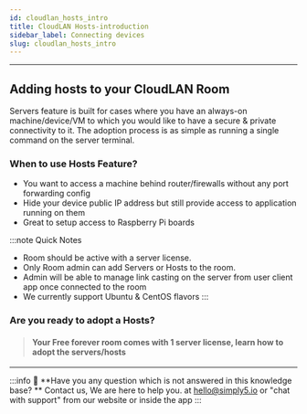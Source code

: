 ```yaml
---
id: cloudlan_hosts_intro
title: CloudLAN Hosts-introduction
sidebar_label: Connecting devices
slug: cloudlan_hosts_intro
---
```


---
## Adding hosts to your CloudLAN Room
Servers feature is built for cases where you have an always-on machine/device/VM to which you would like to have a secure & private connectivity to it. The adoption process is as simple as running a single command on the server terminal. 

### When to use Hosts Feature?

- You want to access a machine behind router/firewalls without any port forwarding config
- Hide your device public IP address but still provide access to application running on them
- Great to setup access to Raspberry Pi boards

:::note Quick Notes
- Room should be active with a server license.
- Only Room admin can add Servers or Hosts to the room.
- Admin will be able to manage link casting on the server from user client app once connected to the room
- We currently support Ubuntu & CentOS flavors
:::
### **Are you ready to adopt a Hosts?**

 > #### Your Free forever room comes with 1 server license, learn how to adopt the servers/hosts



---

:::info
:information_desk_person: **Have you any question which is not answered in this knowledge base? **
Contact us, We are here to help you. at [hello@simply5.io](mailto:hello@simply5.io) or "chat with support" from our website or inside the app
:::